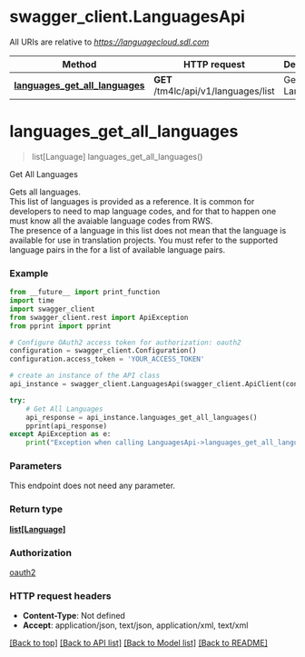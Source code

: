 # swagger_client.LanguagesApi

All URIs are relative to *https://languagecloud.sdl.com*

Method | HTTP request | Description
------------- | ------------- | -------------
[**languages_get_all_languages**](LanguagesApi.md#languages_get_all_languages) | **GET** /tm4lc/api/v1/languages/list | Get All Languages


# **languages_get_all_languages**
> list[Language] languages_get_all_languages()

Get All Languages

Gets all languages.  <br/>This list of languages is provided as a reference. It is common for developers to need to map language codes, and for that to happen one must know all the avaiable language codes from RWS.<br/>The presence of a language in this list does not mean that the language is available for use in translation projects. You must refer to the supported language pairs in the  for a list of available language pairs.

### Example
```python
from __future__ import print_function
import time
import swagger_client
from swagger_client.rest import ApiException
from pprint import pprint

# Configure OAuth2 access token for authorization: oauth2
configuration = swagger_client.Configuration()
configuration.access_token = 'YOUR_ACCESS_TOKEN'

# create an instance of the API class
api_instance = swagger_client.LanguagesApi(swagger_client.ApiClient(configuration))

try:
    # Get All Languages
    api_response = api_instance.languages_get_all_languages()
    pprint(api_response)
except ApiException as e:
    print("Exception when calling LanguagesApi->languages_get_all_languages: %s\n" % e)
```

### Parameters
This endpoint does not need any parameter.

### Return type

[**list[Language]**](Language.md)

### Authorization

[oauth2](../README.md#oauth2)

### HTTP request headers

 - **Content-Type**: Not defined
 - **Accept**: application/json, text/json, application/xml, text/xml

[[Back to top]](#) [[Back to API list]](../README.md#documentation-for-api-endpoints) [[Back to Model list]](../README.md#documentation-for-models) [[Back to README]](../README.md)

